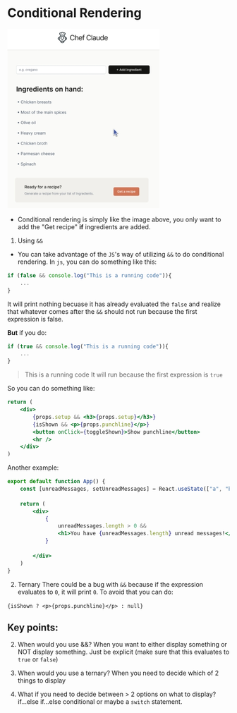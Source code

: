 # Conditional Rendering
![Alt text](./assets/conditional-rendering.jpeg)
- Conditional rendering is simply like the image above, you only want to add the "Get recipe" **if** ingredients are added.

1. Using `&&`
- You can take advantage of the `JS`'s way of utilizing `&&` to do conditional rendering.
In `js`, you can do something like this:
```js
if (false && console.log("This is a running code")){
    ...
}
```
>
It will print nothing becuase it has already evaluated the `false` and realize that whatever comes after the `&&` should not run because the first expression is false. 

**But** if you do:
```js
if (true && console.log("This is a running code")){
    ...
}
```
> This is a running code
It will run because the first expression is `true`

So you can do something like:
```jsx
return (
    <div>
        {props.setup && <h3>{props.setup}</h3>}
        {isShown && <p>{props.punchline}</p>}
        <button onClick={toggleShown}>Show punchline</button>
        <hr />
    </div>
)
```
Another example:
```jsx
export default function App() {
    const [unreadMessages, setUnreadMessages] = React.useState(["a", "b"])
    
    return (
        <div>
            {
                unreadMessages.length > 0 && 
                <h1>You have {unreadMessages.length} unread messages!</h1>
            }
            
        </div>
    )
}
```
2. Ternary
There could be a bug with `&&` because if the expression evaluates to `0`, it will print `0`. To avoid that you can do:

`{isShown ? <p>{props.punchline}</p> : null}`

## Key points:
2. When would you use &&?
When you want to either display something or NOT display something. Just be explicit (make sure that this evaluates to `true` or `false`)


3. When would you use a ternary?
When you need to decide which of 2 things to display

4. What if you need to decide between > 2 options on
   what to display?
if...else if...else conditional or maybe a `switch` statement.